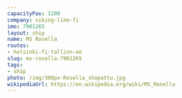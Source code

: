 ```yaml
---
capacityPax: 1200
company: viking-line-fi
imo: 7901265
layout: ship
name: MS Rosella
routes:
- helsinki-fi-tallinn-ee
slug: ms-rosella-7901265
tags:
- ship
photo: /img/300px-Rosella_shopattu.jpg
wikipediaUrl: https://en.wikipedia.org/wiki/MS_Rosella
---
```

